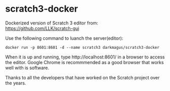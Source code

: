 # scratch3-docker

Dockerized version of Scratch 3 editor from: https://github.com/LLK/scratch-gui

Use the following command to luanch the server(editor): 
```
docker run -p 8601:8601 -d --name scratch3 darkmagus/scratch3-docker
```

When it is up and running, type http://localhost:8601/ in a browser to access the editor.
Google Chrome is recommmended as a good browser that works well with is software.

Thanks to all the developers that have worked on the Scratch project over the years.
